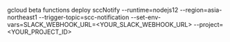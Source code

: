 gcloud beta functions deploy sccNotify --runtime=nodejs12 --region=asia-northeast1 --trigger-topic=scc-notification --set-env-vars=SLACK_WEBHOOK_URL=<YOUR_SLACK_WEBHOOK_URL> --project=<YOUR_PROJECT_ID>
